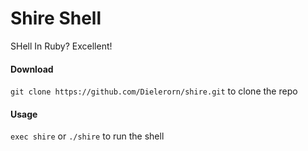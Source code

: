 # Shire Shell
SHell In Ruby? Excellent!

<h4>Download</h4>
<code>git clone https://github.com/Dielerorn/shire.git</code> to clone the repo

<h4>Usage</h4>
<code>exec shire</code> or <code>./shire</code> to run the shell
